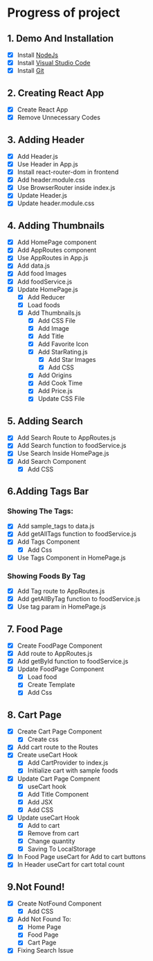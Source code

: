 # Progress of project 

## 1. Demo And Installation

- [x] Install [NodeJs](https://nodejs.org/en)
- [x] Install [Visual Studio Code](https://code.visualstudio.com)
- [x] Install [Git](https://git-scm.com)

## 2. Creating React App

- [x] Create React App
- [x] Remove Unnecessary Codes

## 3. Adding Header

- [x] Add Header.js
- [x] Use Header in App.js
- [x] Install react-router-dom in frontend
- [x] Add header.module.css
- [x] Use BrowserRouter inside index.js
- [x] Update Header.js
- [x] Update header.module.css

## 4. Adding Thumbnails

- [x] Add HomePage component
- [x] Add AppRoutes component
- [x] Use AppRoutes in App.js
- [x] Add data.js
- [x] Add food Images
- [x] Add foodService.js
- [x] Update HomePage.js
  - [x] Add Reducer
  - [x] Load foods
  - [x] Add Thumbnails.js
    - [x] Add CSS File
    - [x] Add Image
    - [x] Add Title
    - [x] Add Favorite Icon
    - [x] Add StarRating.js
      - [x] Add Star Images
      - [x] Add CSS
    - [x] Add Origins
    - [x] Add Cook Time
    - [x] Add Price.js
    - [x] Update CSS File

## 5. Adding Search

- [x] Add Search Route to AppRoutes.js
- [x] Add Search function to foodService.js
- [x] Use Search Inside HomePage.js
- [x] Add Search Component
  - [x] Add CSS

## 6.Adding Tags Bar

### Showing The Tags:

- [x] Add sample_tags to data.js
- [x] Add getAllTags function to foodService.js
- [x] Add Tags Component
  - [x] Add Css
- [x] Use Tags Component in HomePage.js

### Showing Foods By Tag

- [x] Add Tag route to AppRoutes.js
- [x] Add getAllByTag function to foodService.js
- [x] Use tag param in HomePage.js

## 7. Food Page

- [x] Create FoodPage Component
- [x] Add route to AppRoutes.js
- [x] Add getById function to foodService.js
- [x] Update FoodPage Component
  - [x] Load food
  - [x] Create Template
  - [x] Add Css

## 8. Cart Page

- [x] Create Cart Page Component
  - [x] Create css
- [x] Add cart route to the Routes
- [x] Create useCart Hook
  - [x] Add CartProvider to index.js
  - [x] Initialize cart with sample foods
- [x] Update Cart Page Compnent
  - [x] useCart hook
  - [x] Add Title Component
  - [x] Add JSX
  - [x] Add CSS
- [x] Update useCart Hook
  - [x] Add to cart
  - [x] Remove from cart
  - [x] Change quantity
  - [x] Saving To LocalStorage
- [x] In Food Page useCart for Add to cart buttons
- [x] In Header useCart for cart total count

## 9.Not Found!

- [x] Create NotFound Component
  - [x] Add CSS
- [x] Add Not Found To:
  - [x] Home Page
  - [x] Food Page
  - [x] Cart Page
- [x] Fixing Search Issue
